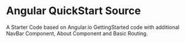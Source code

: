 # Angular QuickStart Source

A Starter Code based on Angular.io GettingStarted code with additional NavBar Component, About Component and Basic Routing.


